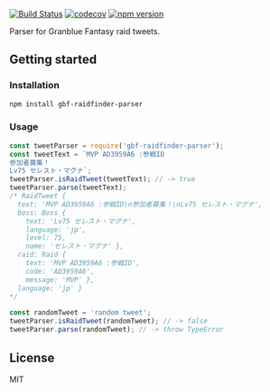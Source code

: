 [![Build Status](https://travis-ci.org/Frizz925/gbf-raidfinder-parser.svg?branch=master)](https://travis-ci.org/Frizz925/gbf-raidfinder-parser)
[![codecov](https://codecov.io/gh/Frizz925/gbf-raidfinder-parser/branch/master/graph/badge.svg)](https://codecov.io/gh/Frizz925/gbf-raidfinder-parser)
[![npm version](https://badge.fury.io/js/gbf-raidfinder-parser.svg)](https://badge.fury.io/js/gbf-raidfinder-parser)

Parser for Granblue Fantasy raid tweets.

## Getting started
### Installation
```sh
npm install gbf-raidfinder-parser
```

### Usage
```js
const tweetParser = require('gbf-raidfinder-parser');
const tweetText = `MVP AD3959A6 :参戦ID
参加者募集！
Lv75 セレスト・マグナ`;
tweetParser.isRaidTweet(tweetText); // -> true
tweetParser.parse(tweetText); 
/* RaidTweet {
  text: 'MVP AD3959A6 :参戦ID\n参加者募集！\nLv75 セレスト・マグナ',
  boss: Boss {
    text: 'Lv75 セレスト・マグナ',
    language: 'jp',
    level: 75,
    name: 'セレスト・マグナ' },
  raid: Raid { 
    text: 'MVP AD3959A6 :参戦ID', 
    code: 'AD3959A6', 
    message: 'MVP' },
  language: 'jp' }
*/

const randomTweet = 'random tweet';
tweetParser.isRaidTweet(randomTweet); // -> false
tweetParser.parse(randomTweet); // -> throw TypeError
```

## License
MIT
